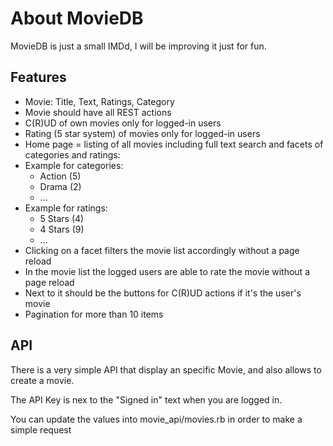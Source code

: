 # About MovieDB

MovieDB is just a small IMDd, I will be improving it just for fun.

## Features

* Movie: Title, Text, Ratings, Category
* Movie should have all REST actions
* C(R)UD of own movies only for logged-in users
* Rating (5 star system) of movies only for logged-in users
* Home page = listing of all movies including full text search and facets of categories and ratings:
 * Example for categories:
   * Action (5)
   * Drama (2)
   * ...
 * Example for ratings:
   * 5 Stars (4)
   * 4 Stars (9)
   * ...
 * Clicking on a facet filters the movie list accordingly without a page reload
 * In the movie list the logged users are able to rate the movie without a page reload
 * Next to it should be the buttons for C(R)UD actions if it's the user's movie
 * Pagination for more than 10 items

## API

There is a very simple API that display an specific Movie, and also allows to create a movie.

The API Key is nex to the "Signed in" text when you are logged in.

You can update the values into movie_api/movies.rb  in order to make a simple request
